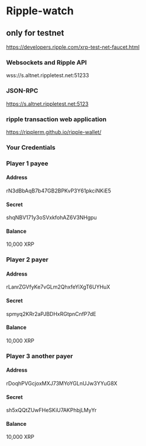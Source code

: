 # Ripple-watch

## only for testnet

https://developers.ripple.com/xrp-test-net-faucet.html

### Websockets and Ripple API

wss://s.altnet.rippletest.net:51233

### JSON-RPC

https://s.altnet.rippletest.net:5123

### ripple transaction web application

https://ripplerm.github.io/ripple-wallet/

### Your Credentials

### Player 1 payee

#### Address

rN3dBbAqB7b47GB2BPKvP3Y61pkciNKiE5

#### Secret

shqNBV171y3oSVxkfohAZ6V3NHgpu

#### Balance

10,000 XRP

### Player 2 payer

#### Address

rLanrZGVfyKe7vGLm2QhxfeYiXgT6UYHuX

#### Secret

spmyq2KRr2aPJBDHxRGtpnCnfP7dE

#### Balance

10,000 XRP

### Player 3 another payer

#### Address

rDoqhPVGcjoxMXJ73MYoYGLnUJw3YYuG8X

#### Secret

sh5xQQtZUwFHeSKiU7AKPhbjLMyYr

#### Balance

10,000 XRP
